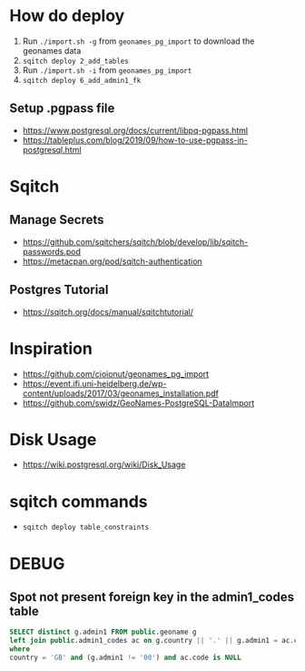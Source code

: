 # How do deploy
1. Run `./import.sh -g` from `geonames_pg_import` to download the geonames data
2. `sqitch deploy 2_add_tables`
3. Run `./import.sh -i` from `geonames_pg_import`
4. `sqitch deploy 6_add_admin1_fk`


## Setup .pgpass file
- https://www.postgresql.org/docs/current/libpq-pgpass.html
- https://tableplus.com/blog/2019/09/how-to-use-pgpass-in-postgresql.html

# Sqitch

## Manage Secrets
- https://github.com/sqitchers/sqitch/blob/develop/lib/sqitch-passwords.pod
- https://metacpan.org/pod/sqitch-authentication

## Postgres Tutorial
- https://sqitch.org/docs/manual/sqitchtutorial/

# Inspiration
- https://github.com/cioionut/geonames_pg_import
- https://event.ifi.uni-heidelberg.de/wp-content/uploads/2017/03/geonames_installation.pdf
- https://github.com/swidz/GeoNames-PostgreSQL-DataImport

# Disk Usage
- https://wiki.postgresql.org/wiki/Disk_Usage

# sqitch commands
- `sqitch deploy table_constraints`


# DEBUG
## Spot not present foreign key in the admin1_codes table
```sql
SELECT distinct g.admin1 FROM public.geoname g
left join public.admin1_codes ac on g.country || '.' || g.admin1 = ac.code
where 
country = 'GB' and (g.admin1 != '00') and ac.code is NULL
```